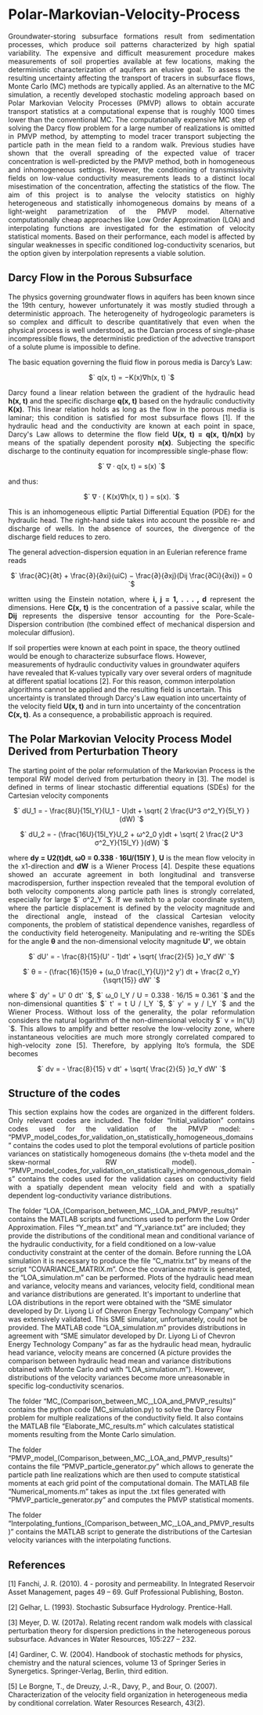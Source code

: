 # Polar-Markovian-Velocity-Process
<p align="justify">
Groundwater-storing subsurface formations result from sedimentation processes,
which produce soil patterns characterized by high spatial variability. The expensive
and difficult measurement procedure makes measurements of soil properties available
at few locations, making the deterministic characterization of aquifers an elusive
goal. To assess the resulting uncertainty affecting the transport of tracers in subsurface flows, 
Monte Carlo (MC) methods are typically applied. As an alternative to the
MC simulation, a recently developed stochastic modeling approach based on Polar
Markovian Velocity Processes (PMVP) allows to obtain accurate transport statistics
at a computational expense that is roughly 1000 times lower than the conventional
MC. The computationally expensive MC step of solving the Darcy flow problem for
a large number of realizations is omitted in PMVP method, by attempting to model
tracer transport subjecting the particle path in the mean field to a random walk.
Previous studies have shown that the overall spreading of the expected value of
tracer concentration is well-predicted by the PMVP method, both in homogeneous
and inhomogeneous settings. However, the conditioning of transmissivity fields on
low-value conductivity measurements leads to a distinct local misestimation of the
concentration, affecting the statistics of the flow. The aim of this project is to analyse
the velocity statistics on highly heterogeneous and statistically inhomogeneous domains by 
means of a light-weight parametrization of the PMVP model. Alternative
computationally cheap approaches like Low Order Approximation (LOA) and interpolating functions 
are investigated for the estimation of velocity statistical moments.
Based on their performance, each model is affected by singular weaknesses in specific
conditioned log-conductivity scenarios, but the option given by interpolation represents a viable solution.
</p>

## Darcy Flow in the Porous Subsurface
<p align="justify">
The physics governing groundwater flows in aquifers has been known since the
19th century, however unfortunately it was mostly studied through a deterministic
approach. The heterogeneity of hydrogeologic parameters is so complex and difficult
to describe quantitatively that even when the physical process is well understood, as
the Darcian process of single-phase incompressible flows, the deterministic prediction
of the advective transport of a solute plume is impossible to define.

The basic equation governing the fluid flow in porous media is Darcy’s Law:
</p>

<p align="center">
$` q(x, t) = −K(x)∇h(x, t) `$
</p>

<p align="justify">
Darcy found a linear relation between the gradient of the hydraulic head <b>h(x, t)</b> and
the specific discharge <b>q(x, t)</b> based on the hydraulic conductivity <b>K(x)</b>. This linear
relation holds as long as the flow in the porous media is laminar; this condition
is satisfied for most subsurface flows [1]. If the hydraulic head and the conductivity are 
known at each point in space, Darcy's Law allows to determine
the flow field <b>U(x, t) = q(x, t)/n(x)</b> by means of the spatially dependent porosity
<b>n(x)</b>. Subjecting the specific discharge to the continuity equation for incompressible
single-phase flow:
</p>

<p align="center">
$` ∇ · q(x, t) = s(x) `$
</p>

<p align="justify">
and thus:
</p>

<p align="center">
$` ∇ · ( K(x)∇h(x, t) ) = s(x). `$
</p>

<p align="justify">
This is an inhomogeneous elliptic Partial Differential Equation (PDE) for the hydraulic head. 
The right-hand side takes into account the possible re- and discharge of wells. In the absence 
of sources, the divergence of the discharge field reduces to zero.

The general advection-dispersion equation in an Eulerian reference frame reads
</p>

<p align="center">
$` \frac{∂C}{∂t} + \frac{∂}{∂xi}(uiC) − \frac{∂}{∂xj}(Dij \frac{∂Ci}{∂xi}) = 0 `$
</p>

<p align="justify">
written using the Einstein notation, where <b>i, j = 1, . . . , d</b> represent the dimensions.
Here <b>C(x, t)</b> is the concentration of a passive scalar, while the <b>Dij</b> represents the
dispersive tensor accounting for the Pore-Scale-Dispersion contribution (the combined effect of 
mechanical dispersion and molecular diffusion).

If soil properties were known at each point in space, the theory outlined would be enough to 
characterize subsurface flows. However, measurements of hydraulic conductivity values in groundwater 
aquifers have revealed that K-values typically vary over several orders of magnitude at different 
spatial locations [2]. For this reason, common interpolation algorithms cannot be applied and the
resulting field is uncertain. This uncertainty is translated through Darcy's Law equation into 
uncertainty of the velocity field <b>U(x, t)</b> and in turn into uncertainty of the concentration 
<b>C(x, t)</b>. As a consequence, a probabilistic approach is required.
</p>

## The Polar Markovian Velocity Process Model Derived from Perturbation Theory
<p align="justify">
The starting point of the polar reformulation of the Markovian Process is the
temporal RW model derived from perturbation theory in [3]. The model
is defined in terms of linear stochastic differential equations (SDEs) for the Cartesian 
velocity components
</p>

<p align="center">
$` dU_1 = - \frac{8U}{15l_Y}(U_1 - U)dt + \sqrt{ 2 \frac{U^3 σ^2_Y}{5l_Y} }(dW) `$
</p>
<p align="center">
$` dU_2 = - (\frac{16U}{15l_Y}U_2 + ω^2_0 y)dt + \sqrt{ 2 \frac{2 U^3 σ^2_Y}{15l_Y} }(dW) `$
</p>

<p align="justify">
where <b>dy = U2(t)dt</b>, <b>ω0 = 0.338 · 16U/(15lY )</b>, <b>U</b> is the mean flow velocity in the
x1-direction and <b>dW</b> is a Wiener Process [4].  Despite these equations showed an accurate agreement 
in both longitudinal and transverse macrodispersion, further inspection revealed that the temporal evolution of
both velocity components along particle path lines is strongly correlated, especially
for large $` σ^2_Y `$. If we switch to a polar coordinate system, where the particle 
displacement is defined by the velocity magnitude and the directional angle, instead
of the classical Cartesian velocity components, the problem of statistical dependence
vanishes, regardless of the conductivity field heterogeneity. Manipulating and re-writing the SDEs
for the angle <b>θ</b> and the non-dimensional velocity magnitude <b>U'</b>, we obtain
</p>

<p align="center">
$` dU' = - \frac{8}{15}(U' - 1)dt' + \sqrt{ \frac{2}{5} }σ_Y dW' `$
</p>
<p align="center">
$` θ = - (\frac{16}{15}θ + (ω_0 \frac{l_Y}{U})^2 y') dt + \frac{2 σ_Y}{\sqrt{15}} dW' `$
</p>

<p align="justify">
where $` dy' = U' 0 dt' `$, $` ω_0 l_Y / U = 0.338 · 16/15 ≈ 0.361 `$ and the non-dimensional
quantities $` t' = t U / l_Y `$, $` y' = y / l_Y `$ and the Wiener Process. Without loss of the 
generality, the polar reformulation considers the natural logarithm of the non-dimensional 
velocity $` ν = ln('U) `$. This allows to amplify and better resolve the low-velocity zone, 
where instantaneous velocities are much more strongly correlated compared to high-velocity zone [5].
Therefore, by applying Ito’s formula, the SDE becomes
</p>

<p align="center">
$` dν = - \frac{8}{15} ν dt' + \sqrt{ \frac{2}{5} }σ_Y dW' `$
</p>

## Structure of the codes
<p align="justify">
This section explains how the codes are organized in the different folders. Only relevant codes are included.
The folder “Initial_validation” contains codes used for the validation of the PMVP model:
- “PMVP_model_codes_for_validation_on_statistically_homogeneous_domains” contains the codes used to
plot the temporal evolutions of particle position variances on statistically homogeneous domains (the v-theta
model and the skew-normal RW model).
- “PMVP_model_codes_for_validation_on_statistically_inhomogenous_domains” contains the codes used for
the validation cases on conductivity field with a spatially dependent mean velocity field and with a spatially
dependent log-conductivity variance distributions.

The folder “LOA_(Comparison_between_MC,_LOA_and_PMVP_results)” contains the MATLAB scripts and functions
used to perform the Low Order Approximation. Files “Y_mean.txt” and “Y_variance.txt” are included; they provide the
distributions of the conditional mean and conditional variance of the hydraulic conductivity, for a field conditioned on
a low-value conductivity constraint at the center of the domain. Before running the LOA simulation it is necessary to
produce the file “C_matrix.txt” by means of the script “COVARIANCE_MATRIX.m”. Once the covariance matrix is
generated, the “LOA_simulation.m” can be performed. Plots of the hydraulic head mean and variance, velocity means
and variances, velocity field, conditional mean and variance distributions are generated. It's important to underline that LOA
distributions in the report were obtained with the “SME simulator developed by Dr. Liyong Li of Chevron Energy
Technology Company” which was extensively validated. This SME simulator, unfortunately, could not be provided. The
MATLAB code “LOA_simulation.m” provides distributions in agreement with “SME simulator developed by Dr. Liyong
Li of Chevron Energy Technology Company” as far as the hydraulic head mean, hydraulic head variance, velocity
means are concerned (A picture provides the comparison between hydraulic head mean and variance distributions
obtained with Monte Carlo and with “LOA_simulation.m”). However, distributions of the velocity variances become
more unreasonable in specific log-conductivity scenarios.

The folder “MC_(Comparison_between_MC,_LOA_and_PMVP_results)” contains the python code (MC_simulation.py)
to solve the Darcy Flow problem for multiple realizations of the conductivity field. It also contains the MATLAB file
“Elaborate_MC_results.m” which calculates statistical moments resulting from the Monte Carlo simulation.

The folder “PMVP_model_(Comparison_between_MC,_LOA_and_PMVP_results)” contains the file
“PMVP_particle_generator.py” which allows to generate the particle path line realizations which are then used to
compute statistical moments at each grid point of the computational domain. The MATLAB file
“Numerical_moments.m” takes as input the .txt files generated with “PMVP_particle_generator.py” and computes
the PMVP statistical moments.

The folder “Interpolating_funtions_(Comparison_between_MC,_LOA_and_PMVP_results)” contains the MATLAB
script to generate the distributions of the Cartesian velocity variances with the interpolating functions.
</p>

## References
<p align="justify">
[1] Fanchi, J. R. (2010). 4 - porosity and permeability. In Integrated Reservoir Asset Management, pages 49 – 69. Gulf Professional Publishing, Boston.

[2] Gelhar, L. (1993). Stochastic Subsurface Hydrology. Prentice-Hall.

[3] Meyer, D. W. (2017a). Relating recent random walk models with classical perturbation theory for dispersion predictions in the heterogeneous porous subsurface. Advances in Water Resources, 105:227 – 232.

[4] Gardiner, C. W. (2004). Handbook of stochastic methods for physics, chemistry and the natural sciences, volume 13 of Springer Series in Synergetics. Springer-Verlag, Berlin, third edition.

[5] Le Borgne, T., de Dreuzy, J.-R., Davy, P., and Bour, O. (2007). Characterization of the velocity field organization in heterogeneous media by conditional correlation. Water Resources Research, 43(2).
</p>
